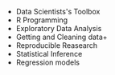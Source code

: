 * Data Scientists's Toolbox
* R Programming
* Exploratory Data Analysis
* Getting and Cleaning data+
* Reproducible Reasearch
* Statistical Inference
* Regression models
